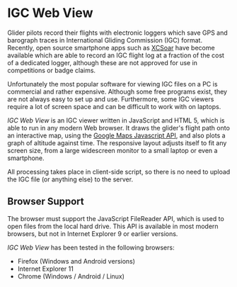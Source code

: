 # IGC Web View

Glider pilots record their flights with electronic loggers which 
save GPS and barograph traces in International Gliding Commission 
(IGC) format. Recently, open source smartphone apps such as 
[XCSoar](http://www.xcsoar.org) have become available which are able 
to record an IGC flight log at a fraction of the cost of a dedicated 
logger, although these are not approved for use in competitions or 
badge claims.

Unfortunately the most popular software for viewing IGC files on a 
PC is commercial and rather expensive. Although some free programs 
exist, they are not always easy to set up and use. Furthermore, some 
IGC viewers require a lot of screen space and can be difficult to 
work with on laptops.

*IGC Web View* is an IGC viewer written in JavaScript and HTML 5, 
which is able to run in any modern Web browser. It draws the 
glider's flight path onto an interactive map, using the 
[Google Maps Javascript API](https://developers.google.com/maps/documentation/javascript/), and also plots a 
graph of altitude against time. The responsive layout adjusts itself 
to fit any screen size, from a large widescreen monitor to a small 
laptop or even a smartphone.

All processing takes place in client-side script, so there is no 
need to upload the IGC file (or anything else) to the server.

## Browser Support

The browser must support the JavaScript FileReader API, which is 
used to open files from the local hard drive. This API is available 
in most modern browsers, but not in Internet Explorer 9 or earlier 
versions.

*IGC Web View* has been tested in the following browsers:
* Firefox (Windows and Android versions)
* Internet Explorer 11
* Chrome (Windows / Android / Linux)
